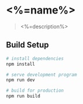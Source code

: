 # <%=name%>

> <%=description%>

## Build Setup

``` bash
# install dependencies
npm install

# serve development program
npm run dev

# build for production
npm run build
```
